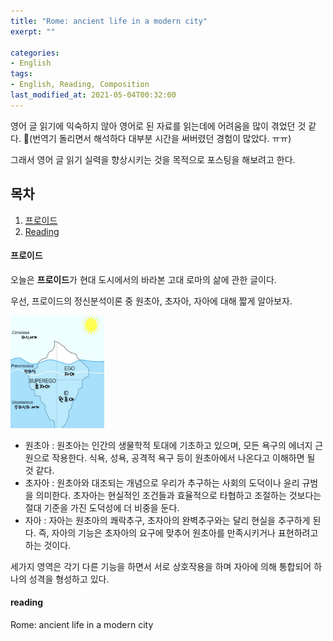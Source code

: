```yaml
---
title: "Rome: ancient life in a modern city"
exerpt: ""

categories:
- English
tags:
- English, Reading, Composition
last_modified_at: 2021-05-04T00:32:00
---
```


영어 글 읽기에 익숙하지 않아 영어로 된 자료를 읽는데에 어려움을 많이 겪었던 것 같다. (번역기 돌리면서 해석하다 대부분 시간을 써버렸던 경험이 많았다. ㅠㅠ)

그래서 영어 글 읽기 실력을 향상시키는 것을 목적으로 포스팅을 해보려고 한다.

## 목차
1. [프로이드](#프로이드)
2. [Reading](#reading)

#### 프로이드

오늘은 **프로이드**가 현대 도시에서의 바라본 고대 로마의 삶에 관한 글이다.

우선, 프로이드의 정신분석이론 중 원초아, 초자아, 자아에 대해 짧게 알아보자.

[<img src="/assets/freud_theory.png" width="150" height='180'>](https://m.blog.naver.com/PostView.nhn?blogId=hodu79&logNo=221097463689&proxyReferer=https:%2F%2Fwww.google.com%2F)


- 원초아
  : 원초아는 인간의 생물학적 토대에 기초하고 있으며, 모든 욕구의 에너지 근원으로 작용한다. 식욕, 성욕, 공격적 욕구 등이 원초아에서 나온다고 이해하면 될 것 같다.
- 초자아
  : 원초아와 대조되는 개념으로 우리가 추구하는 사회의 도덕이나 윤리 규범을 의미한다. 초자아는 현실적인 조건들과 효율적으로 타협하고 조절하는 것보다는 절대 기준을 가진 도덕성에 더 비중을 둔다.
- 자아
  : 자아는 원초아의 쾌락추구, 초자아의 완벽추구와는 달리 현실을 추구하게 된다. 즉, 자아의 기능은 초자아의 요구에 맞추어 원초아를 만족시키거나 표현하려고 하는 것이다.

세가지 영역은 각기 다른 기능을 하면서 서로 상호작용을 하며 자아에 의해 통합되어 하나의 성격을 형성하고 있다.

#### reading

Rome: ancient life in a modern city
